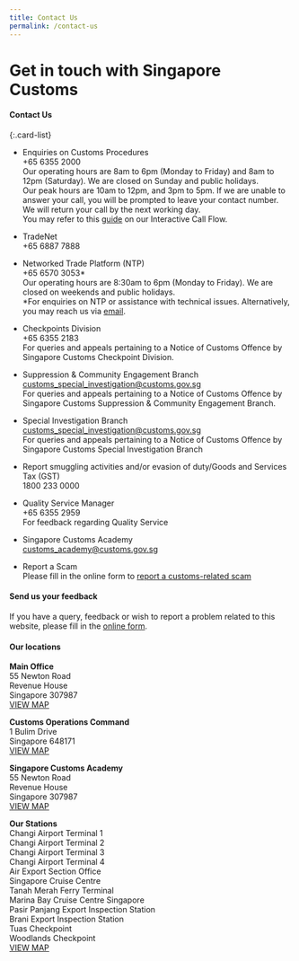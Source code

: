```yaml
---
title: Contact Us
permalink: /contact-us
---
```


# Get in touch with Singapore Customs


#### Contact Us


{:.card-list}

-	Enquiries on Customs Procedures<br>
+65 6355 2000 <br>
Our operating hours are 8am to 6pm (Monday to Friday) and 8am to 12pm (Saturday). We are closed on Sunday and public holidays. <br>
Our peak hours are 10am to 12pm, and 3pm to 5pm. If we are unable to answer your call, you will be prompted to leave your contact number. We will return your call by the next working day. <br>
You may refer to this [guide](/files/eservices/Guide-to-Interactive-Call-Flow.pdf) on our Interactive Call Flow. 

-	TradeNet<br>
+65 6887 7888

-	Networked Trade Platform (NTP)<br>
+65 6570 3053*<br>
Our operating hours are 8:30am to 6pm (Monday to Friday). We are closed on weekends and public holidays.<br>
*For enquiries on NTP or assistance with technical issues. Alternatively, you may reach us via <a href="https://www.ntp.gov.sg/public/helpdesk/singapore-customs">email</a>.

-	Checkpoints Division<br>
+65 6355 2183<br>
For queries and appeals pertaining to a Notice of Customs Offence by Singapore Customs Checkpoint Division.

-	Suppression & Community Engagement Branch<br>
[customs_special_investigation@customs.gov.sg](mailto:customs_special_investigation@customs.gov.sg) <br>
For queries and appeals pertaining to a Notice of Customs Offence by Singapore Customs Suppression & Community Engagement Branch.

-	Special Investigation Branch<br>
[customs_special_investigation@customs.gov.sg](mailto:customs_special_investigation@customs.gov.sg) <br>
For queries and appeals pertaining to a Notice of Customs Offence by Singapore Customs Special Investigation Branch

-	Report smuggling activities and/or evasion of duty/Goods and Services Tax (GST)<br>
1800 233 0000

-	Quality Service Manager<br>
+65 6355 2959<br>
For feedback regarding Quality Service

-	Singapore Customs Academy<br>
[customs_academy@customs.gov.sg](mailto:customs_academy@customs.gov.sg)

-	Report a Scam<br>
Please fill in the online form to [report a customs-related scam](https://form.gov.sg/6302ffcdf87eed00124e0b2d) 


#### Send us your feedback <br>
If you have a query, feedback or wish to report a problem related to this website, please fill in the [online form](/feedback/).

#### Our locations <br>

**Main Office**<br>
55 Newton Road <br>
Revenue House<br>
Singapore 307987<br>
[VIEW MAP ](https://www.google.com/maps/place/Singapore+Customs/@1.2902028,103.7759468,13z/data=!4m5!3m4!1s0x31da19e7aaf7447d:0xba6a0d457d4d2d28!8m2!3d1.3194233!4d103.8418284)

**Customs Operations Command**<br>
1 Bulim Drive<br>
Singapore 648171<br>
[VIEW MAP ](https://www.google.com/maps/place/Customs+Operations+Command/@1.3542604,103.6985735,17z/data=!3m1!4b1!4m5!3m4!1s0x31da0fe38d43e355:0x722e37586657a61a!8m2!3d1.3542604!4d103.7007622?shorturl=1)

**Singapore Customs Academy**<br>
55 Newton Road<br>
Revenue House<br>
Singapore 307987<br>
[VIEW MAP](https://www.google.com/maps?q=55+Newton+Road+Revenue+House+Singapore+307987) 

**Our Stations**<br>
Changi Airport Terminal 1<br>
Changi Airport Terminal 2<br>
Changi Airport Terminal 3<br>
Changi Airport Terminal 4<br>
Air Export Section Office<br>
Singapore Cruise Centre<br>
Tanah Merah Ferry Terminal<br>
Marina Bay Cruise Centre Singapore <br>
Pasir Panjang Export Inspection Station <br>
Brani Export Inspection Station<br>
Tuas Checkpoint<br>
Woodlands Checkpoint<br>
[VIEW MAP ](https://www.google.com/maps?q=Changi+Airport+Terminal+1+Changi+Airport+Terminal+2+Changi+Airport+Terminal+3+Changi+Airport+Terminal+4+Air+Export+Section+Office+Singapore+Cruise+Centre+Tanah+Merah+Ferry+Terminal+Marina+Bay+Cruise+Centre+Singapore+Pasir+Panjang+Export+Inspection+Station+Brani+Export+Inspection+Station+Tuas+Checkpoint+Woodlands+Checkpoint)
